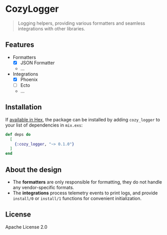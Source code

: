 # CozyLogger

> Logging helpers, providing various formatters and seamless integrations with other libraries.

## Features

- Formatters
  - [x] JSON Formatter
  - ...
- Integrations
  - [x] Phoenix
  - [ ] Ecto
  - ...

## Installation

If [available in Hex](https://hex.pm/docs/publish), the package can be installed
by adding `cozy_logger` to your list of dependencies in `mix.exs`:

```elixir
def deps do
  [
    {:cozy_logger, "~> 0.1.0"}
  ]
end
```

## About the design

- The **formatters** are only responsible for formatting, they do not handle any vendor-specific formats.
- The **integrations** process telemetry events to print logs, and provide `install/0` or `install/1` functions for convenient initialization.

## License

Apache License 2.0
